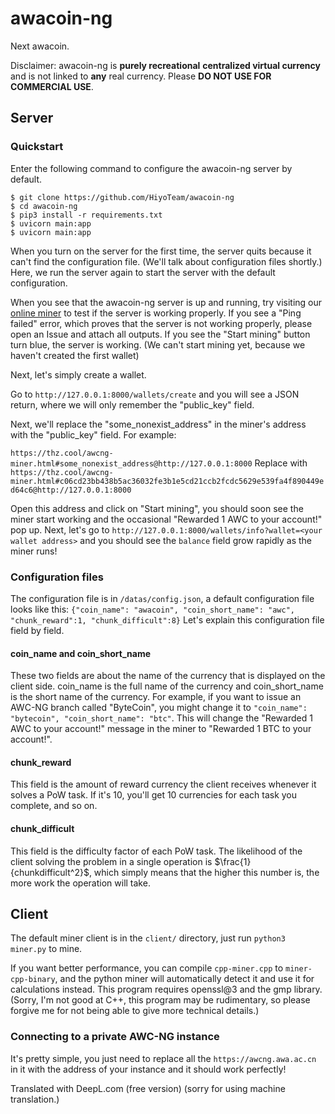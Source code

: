 # awacoin-ng
Next awacoin.

Disclaimer: awacoin-ng is **purely recreational** **centralized virtual currency** and is not linked to **any** real currency. Please **DO NOT USE FOR COMMERCIAL USE**.

## Server
### Quickstart
Enter the following command to configure the awacoin-ng server by default.

```
$ git clone https://github.com/HiyoTeam/awacoin-ng
$ cd awacoin-ng
$ pip3 install -r requirements.txt
$ uvicorn main:app
$ uvicorn main:app
```
When you turn on the server for the first time, the server quits because it can't find the configuration file. (We'll talk about configuration files shortly.) Here, we run the server again to start the server with the default configuration.  

When you see that the awacoin-ng server is up and running, try visiting our [online miner](https://thz.cool/awcng-miner.html#some_nonexist_address@http://127.0.0.1:8000) to test if the server is working properly. If you see a "Ping failed" error, which proves that the server is not working properly, please open an Issue and attach all outputs. If you see the "Start mining" button turn blue, the server is working. (We can't start mining yet, because we haven't created the first wallet)

Next, let's simply create a wallet.

Go to `http://127.0.0.1:8000/wallets/create` and you will see a JSON return, where we will only remember the "public_key" field.

Next, we'll replace the "some_nonexist_address" in the miner's address with the "public_key" field. For example:

`https://thz.cool/awcng-miner.html#some_nonexist_address@http://127.0.0.1:8000`
Replace with
`https://thz.cool/awcng-miner.html#c06cd23bb438b5ac36032fe3b1e5cd21ccb2fcdc5629e539fa4f890449ed64c6@http://127.0.0.1:8000`

Open this address and click on "Start mining", you should soon see the miner start working and the occasional "Rewarded 1 AWC to your account!" pop up. Next, let's go to `http://127.0.0.1:8000/wallets/info?wallet=<your wallet address>` and you should see the `balance` field grow rapidly as the miner runs!

### Configuration files
The configuration file is in `/datas/config.json`, a default configuration file looks like this:
`{"coin_name": "awacoin", "coin_short_name": "awc", "chunk_reward":1, "chunk_difficult":8}`
Let's explain this configuration file field by field.
#### coin_name and coin_short_name
These two fields are about the name of the currency that is displayed on the client side. coin_name is the full name of the currency and coin_short_name is the short name of the currency.
For example, if you want to issue an AWC-NG branch called "ByteCoin", you might change it to `"coin_name": "bytecoin", "coin_short_name": "btc"`. This will change the "Rewarded 1 AWC to your account!" message in the miner to "Rewarded 1 BTC to your account!".
#### chunk_reward
This field is the amount of reward currency the client receives whenever it solves a PoW task. If it's 10, you'll get 10 currencies for each task you complete, and so on.
#### chunk_difficult
This field is the difficulty factor of each PoW task. The likelihood of the client solving the problem in a single operation is $\frac{1}{chunkdifficult^2}$, which simply means that the higher this number is, the more work the operation will take.

## Client
The default miner client is in the `client/` directory, just run `python3 miner.py` to mine.

If you want better performance, you can compile `cpp-miner.cpp` to `miner-cpp-binary`, and the python miner will automatically detect it and use it for calculations instead. This program requires openssl@3 and the gmp library.(Sorry, I'm not good at C++, this program may be rudimentary, so please forgive me for not being able to give more technical details.)

### Connecting to a private AWC-NG instance
It's pretty simple, you just need to replace all the `https://awcng.awa.ac.cn` in it with the address of your instance and it should work perfectly!

Translated with DeepL.com (free version)
(sorry for using machine translation.)